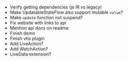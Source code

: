 * Verify getting dependencies (js IR vs legacy)
* Make UpdatableStateFlow also support mutable `value`?
* Make `update` function not suspend?
* Fix website with links to api
* Mention api docs on readme
* Finish demo
* Finish vhs plugin
* Add LiveAction?
* Add WatchAction?
* LiveData extension?
